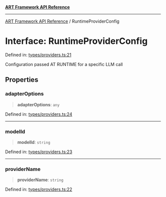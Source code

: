 [**ART Framework API Reference**](../README.md)

***

[ART Framework API Reference](../README.md) / RuntimeProviderConfig

# Interface: RuntimeProviderConfig

Defined in: [types/providers.ts:21](https://github.com/hashangit/ART/blob/0d5679913e70f07ec60f00c1f87b53a5f0bf6ddf/src/types/providers.ts#L21)

Configuration passed AT RUNTIME for a specific LLM call

## Properties

### adapterOptions

> **adapterOptions**: `any`

Defined in: [types/providers.ts:24](https://github.com/hashangit/ART/blob/0d5679913e70f07ec60f00c1f87b53a5f0bf6ddf/src/types/providers.ts#L24)

***

### modelId

> **modelId**: `string`

Defined in: [types/providers.ts:23](https://github.com/hashangit/ART/blob/0d5679913e70f07ec60f00c1f87b53a5f0bf6ddf/src/types/providers.ts#L23)

***

### providerName

> **providerName**: `string`

Defined in: [types/providers.ts:22](https://github.com/hashangit/ART/blob/0d5679913e70f07ec60f00c1f87b53a5f0bf6ddf/src/types/providers.ts#L22)
